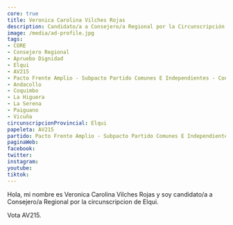 ```yaml
---
core: true
title: Veronica Carolina Vilches Rojas
description: Candidato/a a Consejero/a Regional por la Circunscripción de Elqui
image: /media/ad-profile.jpg
tags:
- CORE
- Consejero Regional
- Apruebo Dignidad
- Elqui
- AV215
- Pacto Frente Amplio - Subpacto Partido Comunes E Independientes - Convergencia Social
- Andacollo
- Coquimbo
- La Higuera
- La Serena
- Paiguano
- Vicuña
circunscripcionProvincial: Elqui
papeleta: AV215
partido: Pacto Frente Amplio - Subpacto Partido Comunes E Independientes - Convergencia Social
paginaWeb:
facebook:
twitter:
instagram:
youtube:
tiktok:
---
```

Hola, mi nombre es Veronica Carolina Vilches Rojas y soy candidato/a a Consejero/a Regional por la circunscripcion de Elqui.

Vota AV215.

